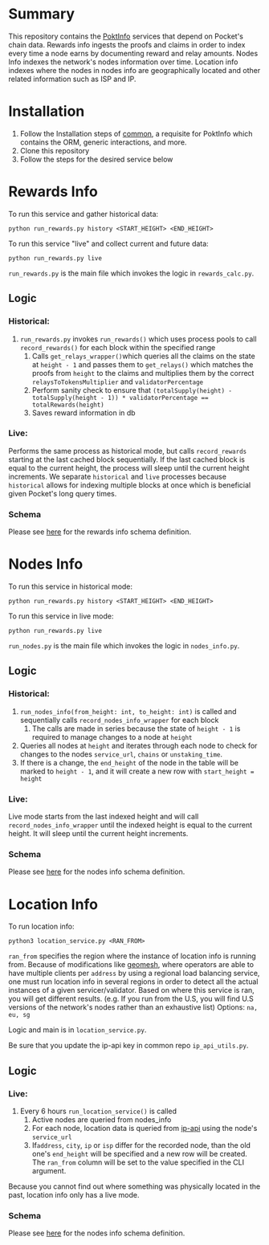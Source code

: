 # Summary

This repository contains the [PoktInfo](https://beta.pokt.info) services that depend on Pocket's chain data. Rewards info ingests the proofs and claims in order to index every time a node earns by documenting reward and relay amounts. Nodes Info indexes the network's nodes information over time. Location info indexes where the nodes in nodes info are geographically located and other related information such as ISP and IP.

# Installation

1. Follow the Installation steps of [common](https://github.com/thunderhead-labs/common#readme), a requisite for PoktInfo which contains the ORM, generic interactions, and more.
2. Clone this repository
3. Follow the steps for the desired service below

# Rewards Info

To run this service and gather historical data:

`python run_rewards.py history <START_HEIGHT> <END_HEIGHT>`

To run this service "live" and collect current and future data:

`python run_rewards.py live`

`run_rewards.py` is the main file which invokes the logic in `rewards_calc.py`.

## Logic

### Historical:
1. `run_rewards.py` invokes `run_rewards()` which uses process pools to call `record_rewards()` for each block within the specified range
   1. Calls `get_relays_wrapper()`which queries all the claims on the state at `height - 1` and passes them to `get_relays()` which matches the proofs from `height` to the claims and multiplies them by the correct `relaysToTokensMultiplier` and `validatorPercentage`
   2. Perform sanity check to ensure that `(totalSupply(height) - totalSupply(height - 1)) * validatorPercentage == totalRewards(height)`
   3. Saves reward information in db

### Live:
Performs the same process as historical mode, but calls `record_rewards` starting at the last cached block sequentially. If the last cached block is equal to the current height, the process will sleep until the current height increments. We separate `historical` and `live` processes because `historical` allows for indexing multiple blocks at once which is beneficial given Pocket's long query times.

### Schema

Please see [here](https://github.com/thunderhead-labs/common/blob/master/common/orm/schema/poktinfo.py#L229) for the rewards info schema definition.

# Nodes Info

To run this service in historical mode:

`python run_rewards.py history <START_HEIGHT> <END_HEIGHT>`

To run this service in live mode:

`python run_rewards.py live`

`run_nodes.py` is the main file which invokes the logic in `nodes_info.py`.

## Logic

### Historical:
1. `run_nodes_info(from_height: int, to_height: int)` is called and sequentially calls `record_nodes_info_wrapper` for each block
   1. The calls are made in series because the state of `height - 1` is required to manage changes to a node at `height`
2. Queries all nodes at `height` and iterates through each node to check for changes to the nodes `service_url`, `chains` or `unstaking_time`.
3. If there is a change, the `end_height` of the node in the table will be marked to `height - 1`, and it will create a new row with `start_height = height`

### Live:

Live mode starts from the last indexed height and will call `record_nodes_info_wrapper` until the indexed height is equal to the current height. It will sleep until the current height increments.

### Schema

Please see [here](https://github.com/thunderhead-labs/common/blob/master/common/orm/schema/poktinfo.py#L210) for the nodes info schema definition.

# Location Info

To run location info:

`python3 location_service.py <RAN_FROM>`

`ran_from` specifies the region where the instance of location info is running from. Because of modifications like [geomesh](https://github.com/pokt-scan/pocket-core), where operators are able to have multiple clients per `address` by using a regional load balancing service, one must run location info in several regions in order to detect all the actual instances of a given servicer/validator. Based on where this service is ran, you will get different results. (e.g. If you run from the U.S, you will find U.S versions of the network's nodes rather than an exhaustive list) Options: `na, eu, sg`

Logic and main is in `location_service.py`.

Be sure that you update the ip-api key in common repo `ip_api_utils.py`.

## Logic

### Live:
1. Every 6 hours `run_location_service()` is called
   1. Active nodes are queried from nodes_info
   2. For each node, location data is queried from [ip-api](https://ip-api.com) using the node's `service_url`
   3. If`address`, `city`, `ip` or `isp` differ for the recorded node, than the old one's `end_height` will be specified and a new row will be created. The `ran_from` column will be set to the value specified in the CLI argument.

Because you cannot find out where something was physically located in the past, location info only has a live mode.

### Schema

Please see [here](https://github.com/thunderhead-labs/common/blob/master/common/orm/schema/poktinfo.py#L149) for the nodes info schema definition.
